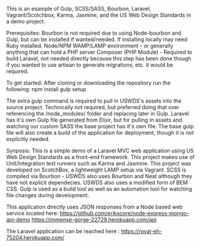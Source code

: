 This is an example of Gulp, SCSS/SASS, Bourbon, Laravel, Vagrant/Scotchbox, Karma, Jasmine, and the US Web Design Standards in a demo project.

Prerequisites:
Bourbon is not required due to using Node-bourbon and Gulp, but can be installed if wanted/needed. If installing locally may need Ruby installed.
Node/NPM
WAMP/LAMP environment - or generally anything that can hold a PHP server
Composer (PHP Module) - Required to build Laravel, not needed directly because this step has been done though if you wanted to use artisan to generate migrations, etc. it would be required.

To get started:
After cloning or downloading the repository run the following:
npm install
gulp setup

The extra gulp command is required to pull in USWDS's assets into the source project. Technically not required, but preferred doing that over referencing the /node_modules/ folder and replacing later in Gulp. Laravel has it's own Gulp file generated from Elixir, but for pulling in assets and watching our custom SASS the base project has it's own file. The base gulp file will also create a build of the application for deployment, though it is not explicitly needed.

Synposis:
This is a simple demo of a Laravel MVC web application using US Web Design Standards as a front-end framework.
This project makes use of Unit/Integration test runners such as Karma and Jasmine.
This project was developed on ScotchBox, a lightweight LAMP setup via Vagrant.
SCSS is compiled via Bourbon - USWDS also uses Bourbon and Neat although they have not explicit dependecies. USWDS also uses a modified form of BEM CSS.
Gulp is used as a build tool as well as an automation tool for watching file changes during development.

This application directly uses JSON responses from a Node based web service located here:
https://github.com/erikxcore/node-express-mongo-api-demo
https://immense-gorge-22729.herokuapp.com/api

The Laravel application can be reached here : https://royal-eh-75204.herokuapp.com/
